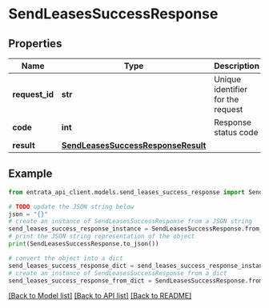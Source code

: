 # SendLeasesSuccessResponse


## Properties

Name | Type | Description | Notes
------------ | ------------- | ------------- | -------------
**request_id** | **str** | Unique identifier for the request | 
**code** | **int** | Response status code | 
**result** | [**SendLeasesSuccessResponseResult**](SendLeasesSuccessResponseResult.md) |  | 

## Example

```python
from entrata_api_client.models.send_leases_success_response import SendLeasesSuccessResponse

# TODO update the JSON string below
json = "{}"
# create an instance of SendLeasesSuccessResponse from a JSON string
send_leases_success_response_instance = SendLeasesSuccessResponse.from_json(json)
# print the JSON string representation of the object
print(SendLeasesSuccessResponse.to_json())

# convert the object into a dict
send_leases_success_response_dict = send_leases_success_response_instance.to_dict()
# create an instance of SendLeasesSuccessResponse from a dict
send_leases_success_response_from_dict = SendLeasesSuccessResponse.from_dict(send_leases_success_response_dict)
```
[[Back to Model list]](../README.md#documentation-for-models) [[Back to API list]](../README.md#documentation-for-api-endpoints) [[Back to README]](../README.md)


